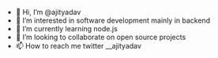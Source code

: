 - 👋 Hi, I’m @ajityadav
- 👀 I’m interested in software development mainly in backend
- 🌱 I’m currently learning node.js
- 💞️ I’m looking to collaborate on open source projects
- 📫 How to reach me twitter __ajityadav

<!---
ajityd/ajityd is a ✨ special ✨ repository because its `README.md` (this file) appears on your GitHub profile.
You can click the Preview link to take a look at your changes.
--->
